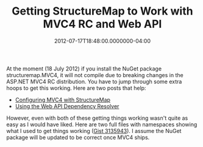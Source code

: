 ﻿---
title: Getting StructureMap to Work with MVC4 RC and Web API
date: "2012-07-17T18:48:00.0000000-04:00"
description: At the moment (18 July 2012) if you install the NuGet package
featuredImage: /img/webdesign-3411373_1280.jpg
---

At the moment (18 July 2012) if you install the NuGet package structuremap.MVC4, it will not compile due to breaking changes in the ASP.NET MVC4 RC distribution. You have to jump through some extra hoops to get this working. Here are two posts that help:

* [Configuring MVC4 with StructureMap](http://biasecurities.com/2012/06/configuring-mvc-4-with-structuremap)
* [Using the Web API Dependency Resolver](http://www.asp.net/web-api/overview/extensibility/using-the-web-api-dependency-resolver)

However, even with both of these getting things working wasn't quite as easy as I would have liked. Here are two full files with namespaces showing what I used to get things working ([Gist 3135943](https://gist.github.com/3135943)). I assume the NuGet package will be updated to be correct once MVC4 ships.

<script src="https://gist.github.com/3135943.js?file=StructureMapMvc.cs"></script><script src="https://gist.github.com/3135943.js?file=HomeController.cs"></script>

